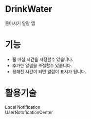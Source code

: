 # DrinkWater
 물마시기 알람 앱
 
 # 기능 
 * 물 마실 시간을 지정할수 있습니다.  
 * 추가한 알림을 조절할수 있습니다.  
 * 정해진 시간이 되면 알람이 표시가 됩니다.  
 
 # 활용기술 
  Local Notification   
  UserNotoficationCenter
  

